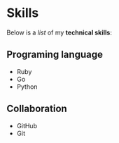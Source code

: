 # Skills

Below is a _list_ of my **technical skills**:

## Programing language
- Ruby
- Go
- Python

## Collaboration
- GitHub
- Git

